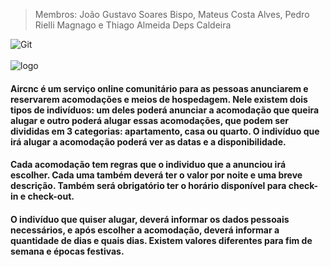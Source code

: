 > Membros: João Gustavo Soares Bispo, Mateus Costa Alves, Pedro Rielli Magnago e Thiago Almeida Deps Caldeira

![Git](https://img.shields.io/badge/GIT-2.25.2-orange)
 <br><br>
![logo](https://user-images.githubusercontent.com/57817224/77214639-e2ea7b80-6aee-11ea-9ffe-989ea7bcbadb.png)

#### Aircnc é um serviço online comunitário para as pessoas anunciarem e reservarem acomodações e meios de hospedagem. Nele existem dois tipos de indivíduos: um deles poderá anunciar a acomodação que queira alugar e outro poderá alugar essas acomodações, que podem ser divididas em 3 categorias: apartamento, casa ou quarto. O indivíduo que irá alugar a acomodação poderá ver as datas e a disponibilidade.
#### Cada acomodação tem regras que o individuo que a anunciou irá escolher. Cada uma também deverá ter o valor por noite e uma breve descrição. Também será obrigatório ter o horário disponível para check-in e check-out. 
#### O indivíduo que quiser alugar, deverá informar os dados pessoais necessários, e após escolher a acomodação, deverá informar a quantidade de dias e quais dias. Existem valores diferentes para fim de semana e épocas festivas.
